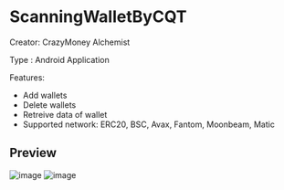 # ScanningWalletByCQT
Creator: CrazyMoney Alchemist

Type : Android Application

Features:
- Add wallets
- Delete wallets
- Retreive data of wallet
- Supported network: ERC20, BSC, Avax, Fantom, Moonbeam, Matic 

## Preview

![image](https://user-images.githubusercontent.com/6824137/124501832-8fbf3980-ddc2-11eb-8b35-6c46e74c6bfb.png)
![image](https://user-images.githubusercontent.com/6824137/124501801-8209b400-ddc2-11eb-8ecd-265088a277c0.png)


